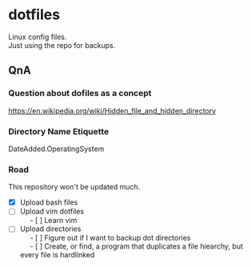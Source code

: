 # dotfiles
Linux config files.    
Just using the repo for backups.


## QnA 
### Question about dofiles as a concept
https://en.wikipedia.org/wiki/Hidden_file_and_hidden_directory

### Directory Name Etiquette
DateAdded.OperatingSystem

### Road
This repository won't be updated much.   
- [X] Upload bash files   
- [ ] Upload vim dotfiles   
&nbsp;&nbsp;&nbsp;&nbsp; - [ ] Learn vim   
- [ ] Upload directories    
&nbsp;&nbsp;&nbsp;&nbsp; - [ ] Figure out if I want to backup dot directories   
&nbsp;&nbsp;&nbsp;&nbsp; - [ ] Create, or find, a program that duplicates a file hiearchy, but every file is hardlinked   
